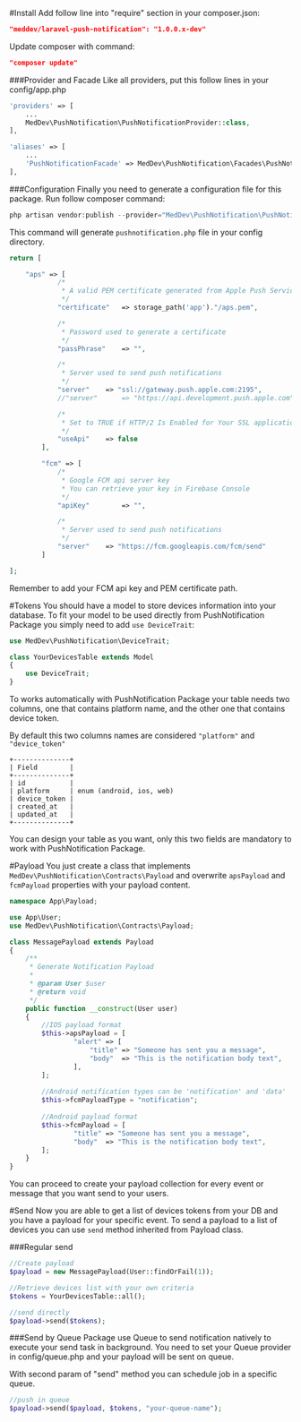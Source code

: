 #Install
Add follow line into "require" section in your composer.json:

```json
"meddev/laravel-push-notification": "1.0.0.x-dev"
```

Update composer with command:

```json
"composer update"
```

###Provider and Facade
Like all providers, put this follow lines in your config/app.php

```php
'providers' => [
	...
	MedDev\PushNotification\PushNotificationProvider::class,
],
```

```php
'aliases' => [
	...
	'PushNotificationFacade' => MedDev\PushNotification\Facades\PushNotificationFacade::class,
],
```

###Configuration
Finally you need to generate a configuration file for this package.
Run follow composer command:

```php
php artisan vendor:publish --provider="MedDev\PushNotification\PushNotificationProvider"
```

This command will generate `pushnotification.php` file in your config directory.
```php
return [

    "aps" => [
        	/*
        	 * A valid PEM certificate generated from Apple Push Service certificate
        	 */
            "certificate" 	=> storage_path('app')."/aps.pem",

        	/*
        	 * Password used to generate a certificate
        	 */
            "passPhrase"  	=> "",

            /*
             * Server used to send push notifications
             */
            "server"  	=> "ssl://gateway.push.apple.com:2195",
            //"server"  	=> "https://api.development.push.apple.com",

            /*
        	 * Set to TRUE if HTTP/2 Is Enabled for Your SSL application
        	 */
            "useApi"    => false
        ],

        "fcm" => [
        	/*
        	 * Google FCM api server key
        	 * You can retrieve your key in Firebase Console
        	 */
            "apiKey"      	=> "",

            /*
        	 * Server used to send push notifications
        	 */
            "server"  	=> "https://fcm.googleapis.com/fcm/send"
        ]

];
```
Remember to add your FCM api key and PEM certificate path.

#Tokens
You should have a model to store devices information into your database. To fit your model to be used directly from PushNotification Package you simply need to add `use DeviceTrait`:

```php
use MedDev\PushNotification\DeviceTrait;

class YourDevicesTable extends Model
{
    use DeviceTrait;
}
```

To works automatically with PushNotification Package your table needs two columns, one that contains platform name, and the other one that contains device token.

By default this two columns names are considered `"platform"` and `"device_token"`

```
+--------------+
| Field        |
+--------------+
| id           |
| platform     | enum (android, ios, web)
| device_token |
| created_at   |
| updated_at   |
+--------------+
```

You can design your table as you want, only this two fields are mandatory to work with PushNotification Package. 

#Payload
You just create a class that implements `MedDev\PushNotification\Contracts\Payload` and overwrite `apsPayload` and `fcmPayload` properties with your payload content.

```php
namespace App\Payload;

use App\User;
use MedDev\PushNotification\Contracts\Payload;

class MessagePayload extends Payload
{
	/**
	 * Generate Notification Payload
	 *
	 * @param User $user
	 * @return void
	 */
	public function __construct(User user)
	{
		//IOS payload format	
		$this->apsPayload = [
				"alert" => [
					"title" => "Someone has sent you a message",
                    "body" 	=> "This is the notification body text",
				],
		];
		
		//Android notification types can be 'notification' and 'data'
		$this->fcmPayloadType = "notification";
		
		//Android payload format
		$this->fcmPayload = [
				"title" => "Someone has sent you a message",
				"body" 	=> "This is the notification body text",
		];
	}
}
```
You can proceed to create your payload collection for every event or message that you want send to your users.

#Send
Now you are able to get a list of devices tokens from your DB and you have a payload for your specific event.
To send a payload to a list of devices you can use `send` method inherited from Payload class.

###Regular send
```php
//Create payload
$payload = new MessagePayload(User::findOrFail(1));

//Retrieve devices list with your own criteria
$tokens = YourDevicesTable::all();

//send directly
$payload->send($tokens);
```

###Send by Queue 
Package use Queue to send notification natively to execute your send task in background. You need to set your Queue provider in config/queue.php and your payload will be sent on queue.

With second param of "send" method you can schedule job in a specific queue.

```php
//push in queue
$payload->send($payload, $tokens, "your-queue-name");
```


